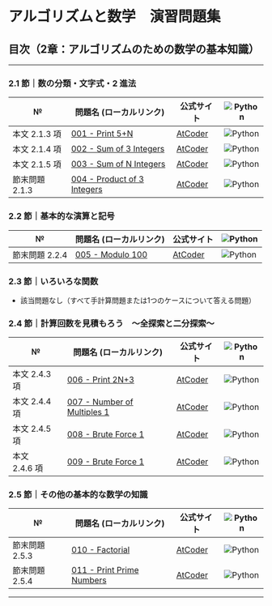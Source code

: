 # アルゴリズムと数学　演習問題集

## 目次（2章：アルゴリズムのための数学の基本知識）

---

### **2.1 節｜数の分類・文字式・2 進法**

| №             | 問題名 (ローカルリンク)                   | 公式サイト                                                                        | ![Python](https://img.shields.io/badge/lang-Python-yellow?style=flat-square)       |
| -------------- | ----------------------------------------- | --------------------------------------------------------------------------------- | -------------------------------------------------------------------------------- |
| 本文 2.1.3 項  | [001 - Print 5+N](python/001.py)             | [AtCoder](https://atcoder.jp/contests/math-and-algorithm/tasks/math_and_algorithm_a) | ![Python](https://img.shields.io/badge/-Python-blue?logo=python&style=flat-square) |
| 本文 2.1.4 項  | [002 - Sum of 3 Integers](python/002.py)     | [AtCoder](https://atcoder.jp/contests/math-and-algorithm/tasks/math_and_algorithm_b) | ![Python](https://img.shields.io/badge/-Python-blue?logo=python&style=flat-square) |
| 本文 2.1.5 項  | [003 - Sum of N Integers](python/003.py)     | [AtCoder](https://atcoder.jp/contests/math-and-algorithm/tasks/math_and_algorithm_c) | ![Python](https://img.shields.io/badge/-Python-blue?logo=python&style=flat-square) |
| 節末問題 2.1.3 | [004 - Product of 3 Integers](python/004.py) | [AtCoder](https://atcoder.jp/contests/math-and-algorithm/tasks/math_and_algorithm_d) | ![Python](https://img.shields.io/badge/-Python-blue?logo=python&style=flat-square) |

### **2.2 節｜基本的な演算と記号**

| №             | 問題名 (ローカルリンク)        | 公式サイト                                                                        | ![Python](https://img.shields.io/badge/lang-Python-yellow?style=flat-square)       |
| -------------- | ------------------------------ | --------------------------------------------------------------------------------- | -------------------------------------------------------------------------------- |
| 節末問題 2.2.4 | [005 - Modulo 100](python/005.py) | [AtCoder](https://atcoder.jp/contests/math-and-algorithm/tasks/math_and_algorithm_e) | ![Python](https://img.shields.io/badge/-Python-blue?logo=python&style=flat-square) |

### **2.3 節｜いろいろな関数**

- 該当問題なし（すべて手計算問題または1つのケースについて答える問題）

### **2.4 節｜計算回数を見積もろう　～全探索と二分探索～**

| №             | 問題名 (ローカルリンク)                   | 公式サイト                                                                        | ![Python](https://img.shields.io/badge/lang-Python-yellow?style=flat-square)       |
| -------------- | ----------------------------------------- | --------------------------------------------------------------------------------- | -------------------------------------------------------------------------------- |
| 本文 2.4.3 項  | [006 - Print 2N+3](python/006.py)            | [AtCoder](https://atcoder.jp/contests/math-and-algorithm/tasks/math_and_algorithm_f) | ![Python](https://img.shields.io/badge/-Python-blue?logo=python&style=flat-square) |
| 本文 2.4.4 項  | [007 - Number of Multiples 1](python/007.py) | [AtCoder](https://atcoder.jp/contests/math-and-algorithm/tasks/math_and_algorithm_g) | ![Python](https://img.shields.io/badge/-Python-blue?logo=python&style=flat-square) |
| 本文 2.4.5 項  | [008 - Brute Force 1](python/008.py)         | [AtCoder](https://atcoder.jp/contests/math-and-algorithm/tasks/math_and_algorithm_h) | ![Python](https://img.shields.io/badge/-Python-blue?logo=python&style=flat-square) |
| 本文 2.4.6 項 | [009 - Brute Force 1](python/009.py)         | [AtCoder](https://atcoder.jp/contests/math-and-algorithm/tasks/math_and_algorithm_i) | ![Python](https://img.shields.io/badge/-Python-blue?logo=python&style=flat-square) |

### **2.5 節｜その他の基本的な数学の知識**

| №             | 問題名 (ローカルリンク)                 | 公式サイト                                                                        | ![Python](https://img.shields.io/badge/lang-Python-yellow?style=flat-square)       |
| -------------- | --------------------------------------- | --------------------------------------------------------------------------------- | -------------------------------------------------------------------------------- |
| 節末問題 2.5.3 | [010 - Factorial](python/010.py)           | [AtCoder](https://atcoder.jp/contests/math-and-algorithm/tasks/math_and_algorithm_j) | ![Python](https://img.shields.io/badge/-Python-blue?logo=python&style=flat-square) |
| 節末問題 2.5.4 | [011 - Print Prime Numbers](python/011.py) | [AtCoder](https://atcoder.jp/contests/math-and-algorithm/tasks/math_and_algorithm_k) | ![Python](https://img.shields.io/badge/-Python-blue?logo=python&style=flat-square) |

---
